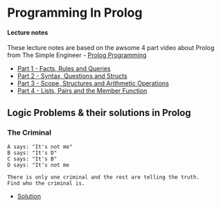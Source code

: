 # Programming In Prolog
#### Lecture notes

These lecture notes are based on the awsome 4 part video about Prolog from The Simple Engineer - [Prolog Programming](https://www.youtube.com/playlist?list=PLVmRRBrc2pRCWtYk752jCIfhD8GmoYfc_)



* [Part 1 - Facts, Rules and Queries](part1.md)
* [Part 2 - Syntax, Questions and Structs](part2.md)
* [Part 3 - Scope, Structures and Arithmetic Operations](part3.md)
* [Part 4 - Lists, Pairs and the Member Function](part4.md)


## Logic Problems & their solutions in Prolog

### The Criminal

```
A says: "It's not me"
B says: "It's D"
C says: "It's B"
D says: "It's not me

There is only one criminal and the rest are telling the truth.
Find who the criminal is. 
```

* [Solution](logic_problems/criminals.pl)
